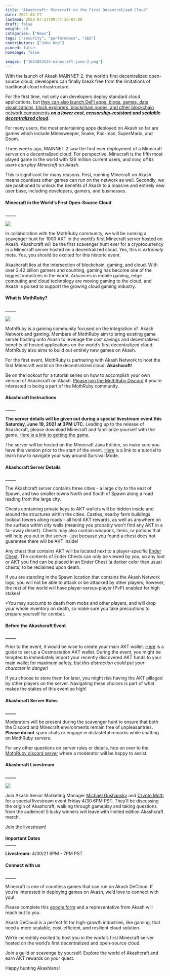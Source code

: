 ```yaml
---
title: "Akashcraft: Minecraft on the First Decentralized Cloud"
date: 2021-04-27
lastmod: 2022-07-27T09:47:26-07:00
draft: false
weight: 50
categories: ["News"]
tags: ["security", "performance", "SEO"]
contributors: ["John Doe"]
pinned: false
homepage: false

images: ["1624053524-minecraft-june-2.png"]
---
```

  
With the launch of Akash MAINNET 2, the world’s first decentralized open-source cloud, developers can finally break free from the limitations of traditional cloud infrastructure.  
  
For the first time, not only can developers deploy standard cloud applications, but [they can also launch DeFi apps, blogs, games, data visualizations, block explorers, blockchain nodes, and other blockchain network components _**on a lower cost, censorship-resistant and scalable decentralized cloud**_](https://github.com/ovrclk/awesome-akash).  

For many users, the most entertaining apps deployed on Akash so far are games which include Minesweeper, Snake, Pac-man, SuperMario, and Doom.  

Three weeks ago, MAINNET 2 saw the first ever deployment of a Minecraft server on a decentralized cloud. For perspective, Minecraft is the fifth most played game in the world with 126 million current users, and _now, all its users can play Minecraft on Akash_.   

This is significant for many reasons. First, running Minecraft on Akash means countless other games can run on the network as well. Secondly, we are positioned to unlock the benefits of Akash to a massive and entirely new user base, including developers, gamers, and businesses.  

#### **Minecraft in the World’s First Open-Source Cloud**  
**\_\_\_\_\_**

![](https://www.datocms-assets.com/45776/1620925257-2021-04-2316-48-54-1024x640.png)

In collaboration with the MothRuby community, we will be running a scavenger hunt for 1000 AKT in the world’s first Minecraft server hosted on Akash. Akashcraft will be the first scavenger hunt ever for a cryptocurrency in a Minecraft server hosted on a decentralized cloud. Yes, this is _extremely_ meta. Yes, you should be excited for this historic event.  
  
Akashcraft lies at the intersection of blockchain, gaming, and cloud. With over 3.42 billion gamers and counting, gaming has become one of the biggest industries in the world. Advances in mobile gaming, edge computing and cloud technology are moving gaming to the cloud, and Akash is poised to support the growing cloud gaming industry.  

#### **What is MothRuby?**  
**\_\_\_\_\_**

![](https://www.datocms-assets.com/45776/1620925359-mothwoobie-1024x760.png)

MothRuby is a gaming community focused on the integration of  Akash Network and gaming. Members of MothRuby aim to bring existing game server hosting onto Akash to leverage the cost savings and decentralized benefits of hosted applications on the world’s first decentralized cloud. MothRuby also aims to build out entirely new games on Akash.   

For the first event, MothRuby is partnering with Akash Network to host the first Minecraft world on the decentralized cloud: **Akashcraft**!   

Be on the lookout for a tutorial series on how to accomplish your own version of Akashcraft on Akash. [Please join the MothRuby Discord](https://discord.gg/ADf5XfnR8T) if you’re interested in being a part of the MothRuby community.

#### **Akashcraft Instructions**  
\_\_\_\_\_

**The server details will be given out during a special livestream event this Saturday, June 19, 2021 at 3PM UTC.** Leading up to the release of Akashcraft, please download Minecraft and familiarize yourself with the game. [Here is a link to getting the game](https://help.minecraft.net/hc/en-us/articles/360029685252-How-do-I-install-Minecraft-Java-Edition-).   

The server will be hosted on the Minecraft Java Edition, so make sure you have this version prior to the start of the event. [Here](https://www.youtube.com/watch?v=bUudx1cPiAA) is a link to a tutorial to learn how to navigate your way around Survival Mode. 

#### **Akashcraft Server Details**  
**\_\_\_\_\_**

The Akashcraft server contains three cities - a large city to the east of Spawn, and two smaller towns North and South of Spawn along a road leading from the large city.   

Chests containing private keys to AKT wallets will be hidden inside and around the structures within the cities. Castles, nearby farm buildings, lookout towers along roads - all hold AKT rewards, as well as anywhere on the surface within city walls (meaning you probably won't find any AKT in a far-away desert). Chests may also contain weapons, items, or potions that will help you out in the server--just because you found a chest does not guarantee there will be AKT inside!  

Any chest that contains AKT will be located next to a player-specific [Ender Chest](https://minecraft.fandom.com/wiki/Ender_Chest). The contents of Ender Chests can only be viewed by you, so any loot or AKT you find can be placed in an Ender Chest (a darker color than usual chests) to be reclaimed upon death.   

If you are standing in the Spawn location that contains the Akash Network logo, you will not be able to attack or be attacked by other players; however, the rest of the world will have player-versus-player (PvP) enabled for high stakes!    

\*You may succumb to death from mobs and other players, and will drop your whole inventory on death, so make sure you take precautions to prepare yourself for combat. 

#### **Before the Akashcraft Event**  
**\_\_\_\_\_**

Prior to the event, it would be wise to create your main AKT wallet. [Here](https://medium.com/cosmostation/how-to-create-your-personal-akash-network-akt-account-on-cosmostation-wallet-ios-android-web-16e51b568400#:~:text=How%20to%20create%2Fimport%20a,dashboard%20of%20Cosmostation%20Web%20Wallet.&text=Press%20%E2%80%9CImport%20Wallet%2C%E2%80%9D%20type,is%20encrypted%20using%20the%20PIN.) is a guide to set up a Cosmostation AKT wallet. During the event, you might be tempted to immediately import your recently discovered AKT funds to your main wallet for maximum safety, _but this distraction could put your character in danger!_   

If you choose to store them for later, you might risk having the AKT pillaged by other players on the server. Navigating these choices is part of what makes the stakes of this event so high!  

#### **Akashcraft Server Rules**  
**\_\_\_\_\_**

Moderators will be present during the scavenger hunt to ensure that both the Discord and Minecraft environments remain free of unpleasantries. **Please do not** spam chats or engage in distasteful remarks while chatting on MothRuby servers.  

For any other questions on server rules or details, hop on over to the [MothRuby discord server](https://discord.gg/ADf5XfnR8T) where a moderator will be happy to assist.

#### **Akashcraft Livestream**  
**\_\_\_\_\_**

![](https://www.datocms-assets.com/45776/1620925375-akashcraftlivestream-twitter-1024x576.png)

Join Akash Senior Marketing Manager [Michael Gushansky](https://akash.network/blog/introducing-michael-gushansky/) and [Crypto Moth](https://twitter.com/JustaCryptoMoth) for a special livestream event Friday 4/30 6PM PST. They’ll be discussing the origin of Akashcraft, walking through gameplay and taking questions from the audience! 5 lucky winners will leave with limited edition Akashcraft merch.

[Join the livestream!](https://youtu.be/jKv5OPhB_-c)

####   
**Important Dates**  
**\_\_\_\_\_**

**Livestream:** 4/30/21 6PM - 7PM PST  

#### **Connect with us**  
**\_\_\_\_\_**

Minecraft is one of countless games that can run on Akash DeCloud. If you’re interested in deploying games on Akash, we’d love to connect with you! 

Please complete this [google form](https://docs.google.com/forms/d/e/1FAIpQLSeSo8fBBapxLJsV3frpFljMJbZ8NR3qRNLiouJOWIk9E4EqVw/viewform?usp=sf_link) and a representative from Akash will reach out to you.  

Akash DeCloud is a perfect fit for high-growth industries, like gaming, that need a more scalable, cost-efficient, and resilient cloud solution.  
  
We’re incredibly excited to host you in the world’s first Minecraft server hosted on the world’s first decentralized and open-source cloud. 

Join a guild or scavenge by yourself. Explore the world of Akashcraft and earn AKT rewards on your quest. 

Happy hunting Akashians!